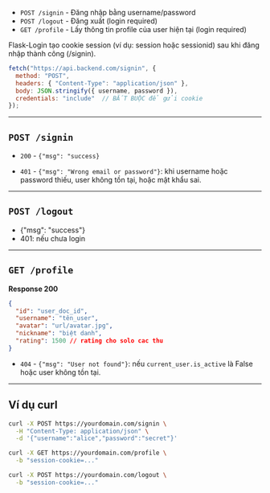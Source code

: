 - `POST /signin` - Đăng nhập bằng username/password
- `POST /logout` - Đăng xuất (login required)
- `GET /profile` - Lấy thông tin profile của user hiện tại (login required)

Flask-Login tạo cookie session (ví dụ: session hoặc sessionid) sau khi đăng nhập thành công (/signin).
```js
fetch("https://api.backend.com/signin", {
  method: "POST",
  headers: { "Content-Type": "application/json" },
  body: JSON.stringify({ username, password }),
  credentials: "include"  // BẮT BUỘC để gửi cookie
});
```

---

## `POST /signin`
- `200` - `{"msg": "success}`
* `401` - `{"msg": "Wrong email or password"}`: khi username hoặc password thiếu, user không tồn tại, hoặc mật khẩu sai.

---

## `POST /logout`
- {"msg": "success"}
- 401: nếu chưa login

---

## `GET /profile`

**Response 200**
```json
{
  "id": "user_doc_id",
  "username": "tên_user",
  "avatar": "url/avatar.jpg",
  "nickname": "biệt danh",
  "rating": 1500 // rating cho solo cac thu
}
```

- `404` - `{"msg": "User not found"}`: nếu `current_user.is_active` là False hoặc user không tồn tại.

---

## Ví dụ curl


```bash
curl -X POST https://yourdomain.com/signin \
  -H "Content-Type: application/json" \
  -d '{"username":"alice","password":"secret"}'
```

```bash
curl -X GET https://yourdomain.com/profile \
  -b "session-cookie=..."
```


```bash
curl -X POST https://yourdomain.com/logout \
  -b "session-cookie=..."
```

